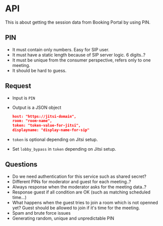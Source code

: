 # API

This is about getting the session data from Booking Portal by using PIN.

## PIN

- It must contain only numbers. Easy for SIP user.
- It must have a static length because of SIP server logic. 6 digits..?
- It must be unique from the consumer perspective, refers only to one meeting.
- It should be hard to guess.

## Request

- Input is `PIN`
- Output is a JSON object

  ```json
  host: "https://jitsi-domain",
  room: "room-name",
  token: "token-value-for-jitsi",
  displayname: "display-name-for-sip"
  ```
- `token` is optional depending on Jitsi setup.
- Set `lobby_bypass` in `token` depending on Jitsi setup.

## Questions

- Do we need authentication for this service such as shared secret?
- Different PINs for moderator and guest for each meeting..?
- Always response when the moderator asks for the meeting data..?
- Response guest if all condition are OK (such as matching scheduled time...)
- What happens when the guest tries to join a room which is not openned yet?
  Guest should be allowed to join if it's time for the meeting.
- Spam and brute force issues
- Generating random, unique and unpredictable PIN
